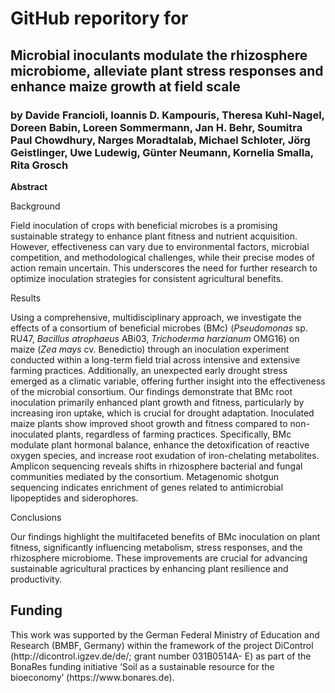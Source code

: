 <h1> GitHub reporitory for</h1>
<h2> Microbial inoculants modulate the rhizosphere microbiome, alleviate plant stress responses and enhance maize growth at field scale </h2>
<h3> by  Davide Francioli, Ioannis D. Kampouris, Theresa Kuhl-Nagel, Doreen Babin, Loreen Sommermann, Jan H. Behr, 
  Soumitra Paul Chowdhury, Narges Moradtalab, Michael Schloter, Jörg Geistlinger, Uwe Ludewig, Günter Neumann, Kornelia Smalla, Rita Grosch </h3>

**Abstract**

Background 

Field inoculation of crops with beneficial microbes is a promising sustainable strategy to enhance plant fitness and nutrient acquisition. However, effectiveness can vary due to environmental factors, microbial competition, and methodological challenges, while their precise modes of action remain uncertain. This underscores the need for further research to optimize inoculation strategies for consistent agricultural benefits. 

Results 

Using a comprehensive, multidisciplinary approach, we investigate the effects of a consortium of beneficial microbes (BMc) (*Pseudomonas* sp. RU47, *Bacillus atrophaeus* ABi03, *Trichoderma harzianum* OMG16) on maize (*Zea mays* cv. Benedictio) through an inoculation experiment conducted within a long-term field trial across intensive and extensive farming practices. Additionally, an unexpected early drought stress emerged as a climatic variable, offering further insight into the effectiveness of the microbial consortium. Our findings demonstrate that BMc root inoculation primarily enhanced plant growth and fitness, particularly by increasing iron uptake, which is crucial for drought adaptation. Inoculated maize plants show improved shoot growth and fitness compared to non-inoculated plants, regardless of farming practices. Specifically, BMc modulate plant hormonal balance, enhance the detoxification of reactive oxygen species, and increase root exudation of iron-chelating metabolites. Amplicon sequencing reveals shifts in rhizosphere bacterial and fungal communities mediated by the consortium. Metagenomic shotgun sequencing indicates enrichment of genes related to antimicrobial lipopeptides and siderophores. 

Conclusions 

Our findings highlight the multifaceted benefits of BMc inoculation on plant fitness, significantly influencing metabolism, stress responses, and the rhizosphere microbiome. These improvements are crucial for advancing sustainable agricultural practices by enhancing plant resilience and productivity. 

<h2>Funding </h2>
This work was supported by the German Federal Ministry of Education and Research (BMBF, Germany) within the framework of the project DiControl (http://dicontrol.igzev.de/de/; grant number 031B0514A- E) as part of the BonaRes funding initiative ‘Soil as a sustainable resource for the bioeconomy’ (https://www.bonares.de). 
